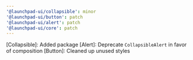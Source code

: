 ```yaml
---
'@launchpad-ui/collapsible': minor
'@launchpad-ui/button': patch
'@launchpad-ui/alert': patch
'@launchpad-ui/core': patch
---
```


[Collapsible]: Added package
[Alert]: Deprecate `CollapsibleAlert` in favor of composition
[Button]: Cleaned up unused styles
